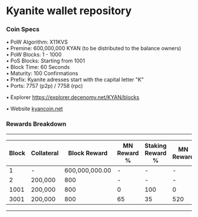 Kyanite wallet repository
=====================================

### Coin Specs

• PoW Algorithm: X11KVS  
• Premine: 600,000,000 KYAN (to be distributed to the balance owners)     
• PoW Blocks: 1 - 1000   
• PoS Blocks: Starting from 1001   
• Block Time: 60 Seconds   
• Maturity: 100 Confirmations   
• Prefix: Kyanite adresses start with the capital letter "K"   
• Ports: 7757 (p2p) / 7758 (rpc)   

• Explorer https://explorer.decenomy.net/KYAN/blocks

• Website [kyancoin.net](https://kyancoin.net/)


### Rewards Breakdown
---
| Block     | Collateral | Block Reward   | MN Reward % | Staking Reward % | MN Reward | Staker Reward |
| --------- | ---------- | -------------- | ----------- | ---------------- | --------- | ------------- |
| 1         | \-         | 600,000,000.00 | \-          | \-               | \-        | \-            |
| 2         | 200,000    | 800            | \-          | \-               | \-        | \-            |
| 1001      | 200,000    | 800            | 0           | 100              | 0         | 800           |
| 3001      | 200,000    | 800            | 65          | 35               | 520       | 280           |
---
